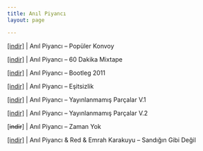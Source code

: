 ```yaml
---
title: Anıl Piyancı
layout: page

---
```

<a href="https://cloud.mail.ru/public/3fbb78a9d506/An%C4%B1l%20Piyanc%C4%B1%20%28Rapcash%29%20-%20Populer%20Konvoy" target="_blank">[indir]</a>   |   Anıl Piyancı &#8211; Popüler Konvoy

<a href="https://cloud.mail.ru/public/78f81d2a6a6b/An%C4%B1l%20Piyanc%C4%B1%20-%2060%20Dakika%20Mixtape%20%282010-2013%29" target="_blank">[indir]</a>   |   Anıl Piyancı &#8211; 60 Dakika Mixtape

<a href="https://cloud.mail.ru/public/4ba31c1e5374/An%C4%B1l%20Piyanc%C4%B1%20-%20Bootleg%202011" target="_blank">[indir]</a>   |   Anıl Piyancı &#8211; Bootleg 2011

<a href="https://cloud.mail.ru/public/fc77c0f74f0d/An%C4%B1l%20Piyanc%C4%B1%20-%20E%C5%9Fitsizlik" target="_blank">[indir]</a>   |   Anıl Piyancı &#8211; Eşitsizlik

<a href="https://cloud.mail.ru/public/43af9806389f/An%C4%B1l%20Piyanc%C4%B1%20-%20Yay%C4%B1nlanmam%C4%B1%C5%9F%20Par%C3%A7alar%201" target="_blank">[indir]</a>   |   Anıl Piyancı &#8211; Yayınlanmamış Parçalar V.1

<a href="https://cloud.mail.ru/public/1ad1d645dcaf/An%C4%B1l%20Piyanc%C4%B1%20-%20Yayinlanmam%C4%B1%C5%9F%20Par%C3%A7alar%202" target="_blank">[indir]</a>   |   Anıl Piyancı &#8211; Yayınlanmamış Parçalar V.2

[<del>indir</del>]   |   Anıl Piyancı &#8211; Zaman Yok

<a href="https://cloud.mail.ru/public/a2b44bf9c57a/An%C4%B1l%20Piyanc%C4%B1%20%26%20Red%20%26%20Emrah%20Karakuyu%20-%20Sand%C4%B1%C4%9F%C4%B1n%20Gibi%20De%C4%9Fil" target="_blank">[indir]</a>   |   Anıl Piyancı & Red & Emrah Karakuyu &#8211; Sandığın Gibi Değil